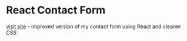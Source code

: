 # React Contact Form
[visit site](https://iahmad03.github.io/react-contact-form/) - improved version of my contact form using React and cleaner CSS

